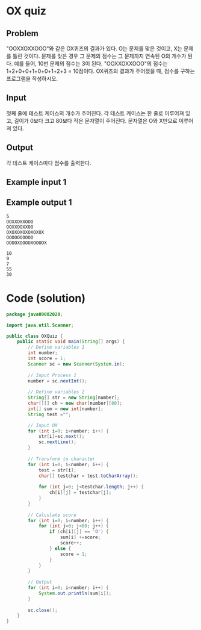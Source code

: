 # OX quiz

## Problem

"OOXXOXXOOO"와 같은 OX퀴즈의 결과가 있다. O는 문제를 맞은 것이고, X는 문제를 틀린 것이다. 문제를 맞은 경우 그 문제의 점수는 그 문제까지 연속된 O의 개수가 된다. 예를 들어, 10번 문제의 점수는 3이 된다.
"OOXXOXXOOO"의 점수는 1+2+0+0+1+0+0+1+2+3 = 10점이다. OX퀴즈의 결과가 주어졌을 때, 점수를 구하는 프로그램을 작성하시오.

## Input

첫째 줄에 테스트 케이스의 개수가 주어진다. 각 테스트 케이스는 한 줄로 이루어져 있고, 길이가 0보다 크고 80보다 작은 문자열이 주어진다. 문자열은 O와 X만으로 이루어져 있다.

## Output

각 테스트 케이스마다 점수를 출력한다.

## Example input 1

## Example output 1

```
5
OOXXOXXOOO
OOXXOOXXOO
OXOXOXOXOXOXOX
OOOOOOOOOO
OOOOXOOOOXOOOOX

```

```
10
9
7
55
30
```

# Code (solution)

```java
package java09082020;

import java.util.Scanner;

public class OXQuiz {
	public static void main(String[] args) {
		// Define variables 1
		int number;
		int score = 1;
		Scanner sc = new Scanner(System.in);
		
		// Input Process 1
		number = sc.nextInt();
		
		// Define variables 2
		String[] str = new String[number];
		char[][] ch = new char[number][80];
		int[] sum = new int[number];
		String test ="";

		// Input OX
		for (int i=0; i<number; i++) {
			str[i]=sc.next();
			sc.nextLine();
		}
		
		// Transform to character
		for (int i=0; i<number; i++) {
			test = str[i];
			char[] testchar = test.toCharArray();
			
			for (int j=0; j<testchar.length; j++) {
				ch[i][j] = testchar[j];
			}
		}
		
		// Calculate score
		for (int i=0; i<number; i++) {
			for (int j=0; j<80; j++) {
				if (ch[i][j] == 'O') {
					sum[i] +=score;
					score++;
				} else {
					score = 1;
				}
			}
		}
		
		// Output
		for (int i=0; i<number; i++) {
			System.out.println(sum[i]);
		}
		
		sc.close();
	}
}
```